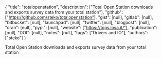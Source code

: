 {
  "title": "totalopenstation",
  "description": ["Total Open Station downloads and exports survey data from your total station"],
  "github": ["https://github.com/steko/totalopenstation"],
  "gist": [null],
  "gitlab": [null],
  "bitbucket": [null],
  "launchpad": [null],
  "twitter": [null],
  "blogpost": [null],
  "cran": [null],
  "pypi": [null],
  "website": ["https://tops.iosa.it/"],
  "publication": [null],
  "DOI": [null],
  "notes": [null],
  "tags": ["Drivers and IO"],
  "authors": ["steko"]
}

<!-- Generated by csv2md.R – do not edit by hand -->

Total Open Station downloads and exports survey data from your total station